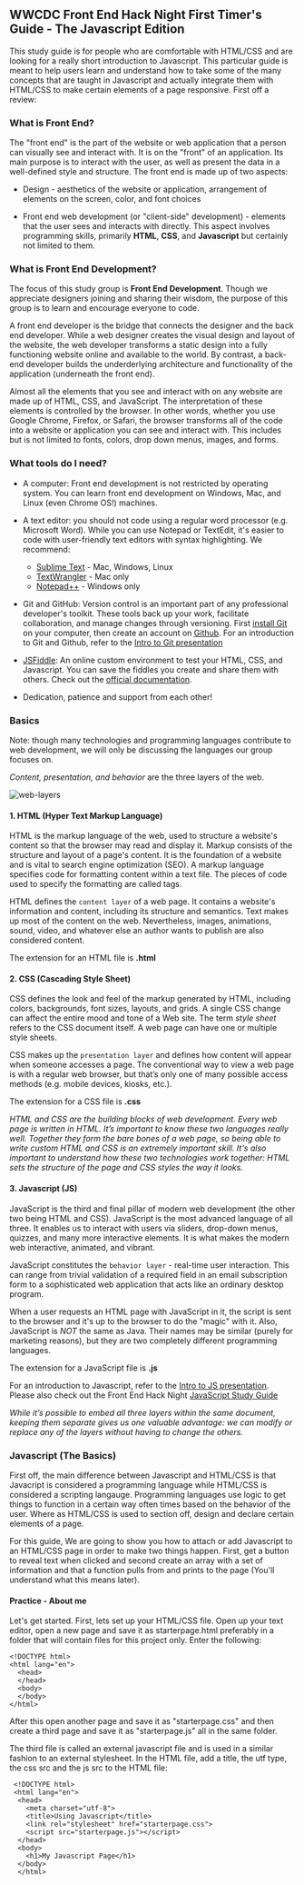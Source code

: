 ## WWCDC Front End Hack Night First Timer's Guide - The Javascript Edition

This study guide is for people who are comfortable with HTML/CSS and are looking for a really short introduction to Javascript. This particular guide is meant to help users learn and understand how to take some of the many concepts that are taught in Javascript and actually integrate them with HTML/CSS to make certain elements of a page responsive. First off a review:

### What is Front End?

The "front end" is the part of the website or web application that a person can visually see and interact with. It is on the "front" of an application. Its main purpose is to interact with the user, as well as present the data in a well-defined style and structure. The front end is made up of two aspects:

* Design - aesthetics of the website or application, arrangement of elements on the screen, color, and font choices

* Front end web development (or "client-side" development) - elements that the user sees and interacts with directly. This aspect involves programming skills, primarily **HTML**, **CSS**, and **Javascript** but certainly not limited to them.

### What is Front End Development?

The focus of this study group is **Front End Development**. Though we appreciate designers joining and sharing their wisdom, the purpose of this group is to learn and encourage everyone to code.

A front end developer is the bridge that connects the designer and the back end developer. While a web designer creates the visual design and layout of the website, the web developer transforms a static design into a fully functioning website online and available to the world. By contrast, a back-end developer builds the underderlying architecture and functionality of the application (underneath the front end).

Almost all the elements that you see and interact with on any website are made up of HTML, CSS, and JavaScript. The interpretation of these elements is controlled by the browser. In other words, whether you use Google Chrome, Firefox, or Safari, the browser transforms all of the code into a website or application you can see and interact with. This includes but is not limited to fonts, colors, drop down menus, images, and forms.

### What tools do I need?

* A computer: Front end development is not restricted by operating system. You can learn front end development on Windows, Mac, and Linux (even Chrome OS!) machines.

* A text editor: you should not code using a regular word processor (e.g. Microsoft Word). While you can use Notepad or TextEdit, it's easier to code with user-friendly text editors with syntax highlighting. We recommend:
  * [Sublime Text](http://www.sublimetext.com/) - Mac, Windows, Linux
  * [TextWrangler](http://www.barebones.com/products/textwrangler/) - Mac only
  * [Notepad++](http://notepad-plus-plus.org/) - Windows only

* Git and GitHub: Version control is an important part of any professional developer's toolkit. These tools back up your work, facilitate collaboration, and manage changes through versioning. First [install Git](http://git.huit.harvard.edu/guide/) on your computer, then create an account on [Github](https://github.com). For an introduction to Git and Github, refer to the [Intro to Git presentation](http://nupurkapoor.github.io/intro-to-git/#/)

* [JSFiddle](http://jsfiddle.net/): An online custom environment to test your HTML, CSS, and Javascript. You can save the fiddles you create and share them with others. Check out the [official documentation](http://doc.jsfiddle.net/tutorial.html).

* Dedication, patience and support from each other!

### Basics

Note: though many technologies and programming languages contribute to web development, we will only be discussing the languages our group focuses on.

*Content, presentation, and behavior* are the three layers of the web.

![web-layers](http://dab1nmslvvntp.cloudfront.net/wp-content/uploads/2014/09/1409729756css_three-layers.png)

#### 1. HTML (Hyper Text Markup Language)
HTML is the markup language of the web, used to structure a website's content so that the browser may read and display it. Markup consists of the structure and layout of a page's content. It is the foundation of a website and is vital to search engine optimization (SEO). A markup language specifies code for formatting content within a text file. The pieces of code used to specify the formatting are called tags.

HTML defines the `content layer` of a web page. It contains a website's information and content, including its structure and semantics. Text makes up most of the content on the web. Nevertheless, images, animations, sound, video, and whatever else an author wants to publish are also considered content.

The extension for an HTML file is **.html**

#### 2. CSS (Cascading Style Sheet)
CSS defines the look and feel of the markup generated by HTML, including colors, backgrounds, font sizes, layouts, and grids. A single CSS change can affect the entire mood and tone of a Web site. The term *style sheet* refers to the CSS document itself. A web page can have one or multiple style sheets.

CSS makes up the `presentation layer` and defines how content will appear when someone accesses a page. The conventional way to view a web page is with a regular web browser, but that’s only one of many possible access methods (e.g. mobile devices, kiosks, etc.).

The extension for a CSS file is **.css**

*HTML and CSS are the building blocks of web development. Every web page is written in HTML. It’s important to know these two languages really well. Together they form the bare bones of a web page, so being able to write custom HTML and CSS is an extremely important skill. It's also important to understand how these two technologies work together: HTML sets the structure of the page and CSS styles the way it looks.*

#### 3. Javascript (JS)

JavaScript is the third and final pillar of modern web development (the other two being HTML and CSS). JavaScript is the most advanced language of all three. It enables us to interact with users via sliders, drop-down menus, quizzes, and many more interactive elements. It is what makes the modern web interactive, animated, and vibrant.

JavaScript constitutes the `behavior layer` - real-time user interaction. This can range from trivial validation of a required field in an email subscription form to a sophisticated web application that acts like an ordinary desktop program.

When a user requests an HTML page with JavaScript in it, the script is sent to the browser and it's up to the browser to do the "magic" with it. Also, JavaScript is *NOT* the same as Java. Their names may be similar (purely for marketing reasons), but they are two completely different programming languages.

The extension for a JavaScript file is **.js**

For an introduction to Javascript, refer to the [Intro to JS presentation](http://nupurkapoor.github.io/js-study-group/). Please also check out the Front End Hack Night [JavaScript Study Guide](https://github.com/womenwhocodedc/organization/blob/master/learning-resources/front-end-hack-nights/javascript_study_guide.md)

*While it’s possible to embed all three layers within the same document, keeping them separate gives us one valuable advantage: we can modify or replace any of the layers without having to change the others.*

### Javascript (The Basics)

First off, the main difference between Javascript and HTML/CSS is that Javacript is considered a programming language while HTML/CSS is considered a scripting langauge. Programming languages use logic to get things to function in a certain way often times based on the behavior of the user. Where as HTML/CSS is used to section off, design and declare certain elements of a page.

For this guide, We are going to show you how to attach or add Javascript to an HTML/CSS page in order to make two things happen. First, get a button to reveal text when clicked and second create an array with a set of information and that a function pulls from and prints to the page (You'll understand what this means later).  

#### Practice - About me

Let's get started. First, lets set up your HTML/CSS file. Open up your text editor, open a new page and save it as starterpage.html preferably in a folder that will contain files for this project only. Enter the following:

```
<!DOCTYPE html>
<html lang="en">
  <head>
  </head>
  <body>
  </body>
</html>
```
After this open another page and save it as "starterpage.css" and then create a third page and save it as "starterpage.js" all in the same folder.

The third file is called an external javascript file and is used in a similar fashion to an external  stylesheet. In the HTML file, add a title, the utf type, the css src and the js src to the HTML file:

```
 <!DOCTYPE html>
 <html lang="en">
  <head>
    <meta charset="utf-8">
    <title>Using Javascript</title>
    <link rel="stylesheet" href="starterpage.css">
    <script src="starterpage.js"></script>
  </head>
  <body>
    <h1>My Javascript Page</h1>
  </body>
  </html>
```
